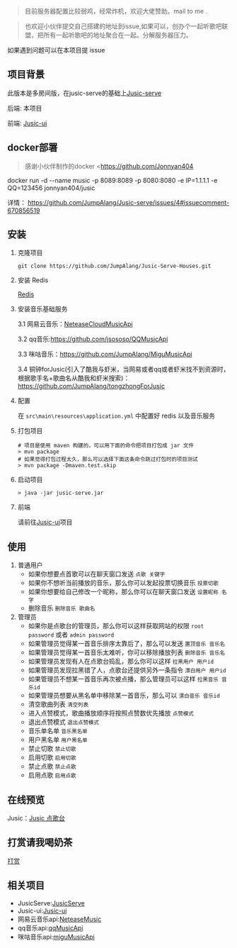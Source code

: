 

> 目前服务器配置比较弱鸡，经常炸机，欢迎大佬赞助。mail to me .

> 也欢迎小伙伴提交自己搭建的地址到issue,如果可以，创办个一起听歌吧联盟，把所有一起听歌吧的地址聚合在一起。分解服务器压力。


如果遇到问题可以在本项目提 issue


## 项目背景

此版本是多房间版，在jusic-serve的基础上[Jusic-serve](https://github.com/JumpAlang/Jusic-serve)

后端: 本项目

前端: [Jusic-ui](https://github.com/JumpAlang/Jusic-ui/tree/jusic-ui-houses)



## docker部署
> 感谢小伙伴制作的docker <https://github.com/Jonnyan404


docker run -d --name music -p 8089:8089 -p 8080:8080 -e IP=1.1.1.1 -e QQ=123456 jonnyan404/jusic

详情：
<https://github.com/JumpAlang/Jusic-serve/issues/4#issuecomment-670856519>


## 安装

1. 克隆项目

   ```
   git clone https://github.com/JumpAlang/Jusic-Serve-Houses.git
   ```

   

2. 安装 Redis

   [Redis](https://redis.io/)

3. 安装音乐基础服务

   3.1 网易云音乐：[NeteaseCloudMusicApi](https://github.com/Binaryify/NeteaseCloudMusicApi)
   
   3.2 qq音乐:<https://github.com/jsososo/QQMusicApi>
   
   3.3 咪咕音乐：<https://github.com/JumpAlang/MiguMusicApi>
   
   3.4 铜钟forJusic(引入了酷我与虾米，当网易或者qq或者虾米找不到资源时，根据歌手名+歌曲名从酷我和虾米搜索)：<https://github.com/JumpAlang/tongzhongForJusic>
4. 配置

   在 `src\main\resources\application.yml` 中配置好 redis 以及音乐服务

5. 打包项目

   ```
   # 项目是使用 maven 构建的，可以用下面的命令把项目打包成 jar 文件
   > mvn package
   # 如果觉得打包过程太久，那么可以选择下面这条命令跳过打包时的项目测试
   > mvn package -Dmaven.test.skip
   ```

   

6. 启动项目

   ```
   > java -jar jusic-serve.jar
   ```

   

7. 前端

   请前往[Jusic-ui](https://github.com/JumpAlang/Jusic-ui/tree/jusic-ui-houses)项目



## 使用

1. 普通用户
   - 如果你想要点首歌可以在聊天窗口发送 `点歌 关键字`
   - 如果你不想听当前播放的音乐，那么你可以发起投票切换音乐 `投票切歌`
   - 如果你想要给自己修改一个昵称，那么你可以在聊天窗口发送 `设置昵称 名字`
   - 删除音乐 `删除音乐 歌曲名`
2. 管理员
   - 如果你是点歌台的管理员，那么你可以这样获取网站的权限 `root password` 或者 `admin password`
   - 如果管理员觉得某一首音乐排序太靠后了，那么可以发送 `置顶音乐 音乐名`
   - 如果管理员觉得某一首音乐太难听，你可以移除播放列表 `删除音乐 音乐名`
   - 如果管理员发现有人在点歌台捣乱，那么你可以这样 `拉黑用户 用户id`
   - 如果管理员发现拉黑错了人，点歌台还提供另外一条指令 `漂白用户 用户id`
   - 如果管理员不想某一首音乐再次被点播，那么管理员可以这样 `拉黑音乐 音乐id`
   - 如果管理员想要从黑名单中移除某一首音乐，那么可以 `漂白音乐 音乐id`
   - 清空歌曲列表 `清空列表`
   - 进入点赞模式，歌曲播放顺序将按照点赞数优先播放 `点赞模式`
   - 退出点赞模式 `退出点赞模式`
   - 音乐单名单 `音乐黑名单`
   - 用户黑名单 `用户黑名单`
   - 禁止切歌 `禁止切歌`
   - 启用切歌 `启用切歌`
   - 禁止点歌 `禁止点歌`
   - 启用点歌 `启用点歌`



## 在线预览

Jusic：[Jusic 点歌台](http://music.alang.run)

## 打赏请我喝奶茶
[打赏](http://www.alang.run/sponsor)



## 相关项目

* JusicServe:[JusicServe](https://github.com/hanhuoer/Jusic-serve)
* Jusic-ui:[Jusic-ui](https://github.com/hanhuoer/Jusic-ui)
* 网易云音乐api:[NeteaseMusic](https://github.com/jsososo/NeteaseMusic)
* qq音乐api:[qqMusicApi](https://github.com/jsososo/QQMusicApi)
* 咪咕音乐api:[miguMusicApi](https://github.com/jsososo/MiguMusicApi)



